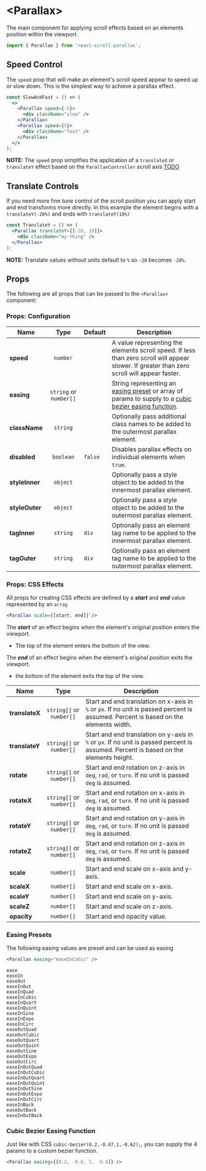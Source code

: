 # \<Parallax>

The main component for applying scroll effects based on an elements position within the viewport.

```jsx
import { Parallax } from 'react-scroll-parallax';
```

## Speed Control

The `speed` prop that will make an element's scroll speed appear to speed up or slow down. This is the simplest way to achieve a parallax effect.

```jsx
const SlowAndFast = () => (
  <>
    <Parallax speed={-5}>
      <div className="slow" />
    </Parallax>
    <Parallax speed={5}>
      <div className="fast" />
    </Parallax>
  </>
);
```

**NOTE:** The `speed` prop simplifies the application of a `translateX` or `translateY` effect based on the `ParallaxController` scroll axis [TODO](#link)

## Translate Controls

If you need more fine tune control of the scroll position you can apply start and end transforms more directly. In this example the element begins with a `translateY(-20%)` and ends with `translateY(10%)`

```jsx
const TranslateY = () => (
  <Parallax translateY={[-20, 10]}>
    <div className="my-thing" />
  </Parallax>
);
```

**NOTE:** Translate values without units default to `%` so `-20` becomes `-20%`.

## Props

The following are all props that can be passed to the `<Parallax>` component:

### Props: Configuration

| Name           |          Type          | Default | Description                                                                                                                                              |
| -------------- | :--------------------: | :------ | -------------------------------------------------------------------------------------------------------------------------------------------------------- |
| **speed**      |        `number`        |         | A value representing the elements scroll speed. If less than zero scroll will appear slower. If greater than zero scroll will appear faster.             |
| **easing**     | `string` or `number[]` |         | String representing an [easing preset](#easing-presets) or array of params to supply to a [cubic bezier easing function](#cubic-bezier-easing-function). |
| **className**  |        `string`        |         | Optionally pass additional class names to be added to the outermost parallax element.                                                                    |
| **disabled**   |       `boolean`        | `false` | Disables parallax effects on individual elements when `true`.                                                                                            |
| **styleInner** |        `object`        |         | Optionally pass a style object to be added to the innermost parallax element.                                                                            |
| **styleOuter** |        `object`        |         | Optionally pass a style object to be added to the outermost parallax element.                                                                            |
| **tagInner**   |        `string`        | `div`   | Optionally pass an element tag name to be applied to the innermost parallax element.                                                                     |
| **tagOuter**   |        `string`        | `div`   | Optionally pass an element tag name to be applied to the outermost parallax element.                                                                     |

### Props: CSS Effects

All props for creating CSS effects are defined by a **_start_** and **_end_** value represented by an `array`

```jsx
<Parallax scale={[start, end]}`/>
```

The **_start_** of an effect begins when the element's original position enters the viewport.

- The top of the element enters the bottom of the view.

The **_end_** of an effect begins when the element's original position exits the viewport.

- the bottom of the element exits the top of the view.

| Name           |           Type           | Description                                                                                                                           |
| -------------- | :----------------------: | ------------------------------------------------------------------------------------------------------------------------------------- |
| **translateX** | `string[]` or `number[]` | Start and end translation on x-axis in `%` or `px`. If no unit is passed percent is assumed. Percent is based on the elements width.  |
| **translateY** | `string[]` or `number[]` | Start and end translation on y-axis in `%` or `px`. If no unit is passed percent is assumed. Percent is based on the elements height. |
| **rotate**     | `string[]` or `number[]` | Start and end rotation on z-axis in `deg`, `rad`, or `turn`. If no unit is passed `deg` is assumed.                                   |
| **rotateX**    | `string[]` or `number[]` | Start and end rotation on x-axis in `deg`, `rad`, or `turn`. If no unit is passed `deg` is assumed.                                   |
| **rotateY**    | `string[]` or `number[]` | Start and end rotation on y-axis in `deg`, `rad`, or `turn`. If no unit is passed `deg` is assumed.                                   |
| **rotateZ**    | `string[]` or `number[]` | Start and end rotation on z-axis in `deg`, `rad`, or `turn`. If no unit is passed `deg` is assumed.                                   |
| **scale**      |        `number[]`        | Start and end scale on x-axis and y-axis.                                                                                             |
| **scaleX**     |        `number[]`        | Start and end scale on x-axis.                                                                                                        |
| **scaleY**     |        `number[]`        | Start and end scale on y-axis.                                                                                                        |
| **scaleZ**     |        `number[]`        | Start and end scale on z-axis.                                                                                                        |
| **opacity**    |        `number[]`        | Start and end opacity value.                                                                                                          |

### Easing Presets

The following easing values are preset and can be used as easing

```jsx
<Parallax easing="easeInCubic" />
```

```
ease
easeIn
easeOut
easeInOut
easeInQuad
easeInCubic
easeInQuart
easeInQuint
easeInSine
easeInExpo
easeInCirc
easeOutQuad
easeOutCubic
easeOutQuart
easeOutQuint
easeOutSine
easeOutExpo
easeOutCirc
easeInOutQuad
easeInOutCubic
easeInOutQuart
easeInOutQuint
easeInOutSine
easeInOutExpo
easeInOutCirc
easeInBack
easeOutBack
easeInOutBack
```

### Cubic Bezier Easing Function

Just like with CSS `cubic-bezier(0.2,-0.67,1,-0.62);`, you can supply the 4 params to a custom bezier function.

```jsx
<Parallax easing={[0.2, -0.6, 1, -0.6]} />
```

